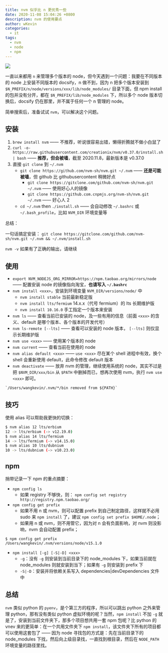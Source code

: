 ```yaml
---
title: nvm 似乎比 n 更优秀一些
date: 2020-11-08 15:04:26 +0800
description: nvm 的使用要点
author: wKevin
categories:
  - it
tags:
  - nvm
  - node
  - npm
---
```


![](/images/posts/2020-11-08-nvm/)

一直以来都用 `n` 来管理多个版本的 node，但今天遇到一个问题：我要在不同版本的 node 上安装不同版本的 docsify，n 做不到，因为 n 把多个版本安装到 `$N_PREFIX/n/node/versions/xxx/lib/node_modules/` 目录下面，但 npm install 的包并没有分开，都在 `$N_PREFIX/lib/node_modules` 下，所以多个 node 版本切换后，docsify 仍在那里，并不属于任何一个 n 管理的 node。

简单搜索后，准备试试 `nvm`，可以解决这个问题。

## 安装

1. `brew install nvm` —— 不推荐，听说很容易出错，懒得折腾就不做小白鼠了
2. `curl -o- https://raw.githubusercontent.com/creationix/nvm/v0.37.0/install.sh | bash` —— **推荐，但会被墙**，截至 2020.11.8，最新版本是 v0.37.0
3. 直接 `git clone` 到 `~/.nvm`
   - `git clone https://github.com/nvm-sh/nvm.git ~/.nvm` —— **还是可能被墙**，但 github 比 githubusercontent 稍微好点
     - `git clone https://gitclone.com/github.com/nvm-sh/nvm.git ~/.nvm` —— 使用好心人的镜像
     - `git clone https://github.com.cnpmjs.org/nvm-sh/nvm.git ~/.nvm` —— 好心人 2
   - `cd ~/.nvm` then `./install.sh` —— 会自动修改 `~/.bashrc` 或 `~/.bash_profile`，比如 `NVM_DIR` 环境变量等

总结：

一句话搞定安装： `git clone https://gitclone.com/github.com/nvm-sh/nvm.git ~/.nvm && ~/.nvm/install.sh`

`nvm -v` 如果有了正确的输出，请继续

## 使用

- `export NVM_NODEJS_ORG_MIRROR=https://npm.taobao.org/mirrors/node` —— 配置安装 node 的镜像指向淘宝，**也请写入 `~/.bashrc`**
- `nvm install <xxx>`，安装到环境变量 `NVM_DIR/versions/node/` 中
  - `nvm install stable` 当前最新稳定版
  - `nvm install lts/fermium` 14.x.x（代号 fermium）的 lts 长期维护版
  - `nvm install 10.16.0` 手工指定一个版本来安装
- `nvm ls` —— 查看当前已安装的 node，及一些有用的信息（前面 `<xxx>` 的含义、default 是哪个版本、各个版本的开发代号）
- `nvm ls-remote [--lts]` —— 查看可以安装的 node 版本， `[--lts]` 则仅显示长期维护版
- `nvm use <xxx>` —— 使用某个版本的 node
- `nvm current` —— 查看当前在使用的 node
- `nvm alias default <xxx>` —— `use <xxx>` 尽在某个 shell 进程中有效，换个 shell 会重新使用 default，此命令修改 default 版本
- `nvm deactivate` —— 放弃 nvm 的管理，继续使用系统的 node，其实不过是把 `$NVM_DIR/xxx/bin` 从 `$PATH` 中删掉而已，想再次使用 nvm，执行 `nvm use <xxx>` 即可。

```
`/Users/wangkevin/.nvm/*/bin removed from ${PATH}`
```

## 技巧

使用 alias 可以帮助我更快的切换：

```bash
$ nvm alias 12 lts/erbium
12 -> lts/erbium (-> v12.19.0)
$ nvm alias 14 lts/fermium
14 -> lts/fermium (-> v14.15.0)
$ nvm alias 10 lts/dubnium
10 -> lts/dubnium (-> v10.23.0)
```

## npm

捎带记录一下 npm 的重点摘要：

- `npm config ls`
  - 如果 registry 不够快，则： `npm config set registry http://registry.npm.taobao.org/`
- `npm config get prefix`
  - 如果不用 n 或 nvm，则可以配置 prefix 到自己制定路径，这样就不必用 sudo 来 `npm install` 了，建议 `npm config set prefix $HOME/.node`；
  - 如果用 n 或 nvm，则不用管它，因为对 n 会有负面影响，对 nvm 则没影响，nvm 会自动配置 prefix；

```
$ npm config get prefix
/Users/wangkevin/.nvm/versions/node/v15.1.0
```

- `npm install [-g] [-S|-D] <xxx>`
  - `-g`：没有 `-g` 则安装到当前目录下的 node_modules 下，如果当前就在 node_modules 则就安装到当下；如果有 `-g` 则安装到 prefix 下
  - `-S|-D`：安装并将依赖关系写入 dependencies|devDependencies 文件中

## 总结

`nvm` 类似 python 的 `pyenv`，是个第三方的程序，所以可以跳出 python 之外来管理 python，那有没有类似 python 虚拟环境的呢？当然，`npm install` 不加 `-g` 就是了，安装到当前文件夹下，那多个项目想共用一套 npm 包呢？比 python 的 vnev 来的更简单：在一个共用文件夹下 `npm install`，该文件夹下所有的项目都可以使用这套包了 —— 因为 node 寻找包的方式是：先在当前目录下的 node_modules 下找，然后向上级目录找，一直找到根目录，然后在 `NODE_PATH` 环境变量的路径里找。
